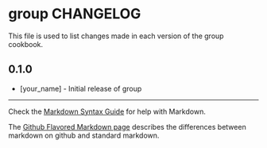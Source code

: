 group CHANGELOG
===============

This file is used to list changes made in each version of the group cookbook.

0.1.0
-----
- [your_name] - Initial release of group

- - -
Check the [Markdown Syntax Guide](http://daringfireball.net/projects/markdown/syntax) for help with Markdown.

The [Github Flavored Markdown page](http://github.github.com/github-flavored-markdown/) describes the differences between markdown on github and standard markdown.
